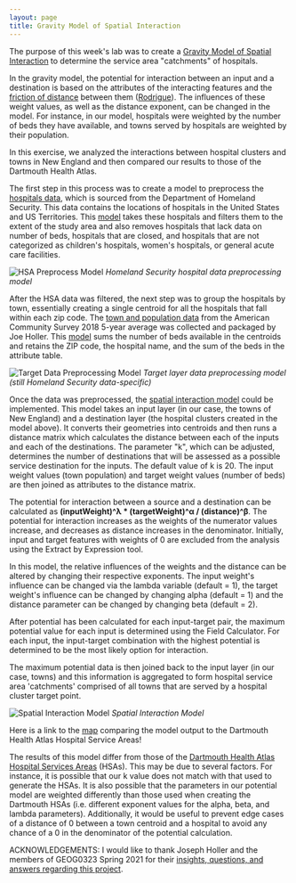 ```yaml
---
layout: page
title: Gravity Model of Spatial Interaction
---
```


The purpose of this week's lab was to create a [Gravity Model of Spatial Interaction](https://transportgeography.org/contents/methods/spatial-interactions-gravity-model/) to determine the service area "catchments" of hospitals.

In the gravity model, the potential for interaction between an input and a destination is based on the attributes of the interacting features and the [friction of distance](https://transportgeography.org/contents/methods/spatial-interactions-gravity-model/spatial-interactions-distance-decay/) between them ([Rodrigue](https://transportgeography.org/contents/methods/spatial-interactions-gravity-model/)). The influences of these weight values, as well as the distance exponent, can be changed in the model. For instance, in our model, hospitals were weighted by the number of beds they have available, and towns served by hospitals are weighted by their population.

In this exercise, we analyzed the interactions between hospital clusters and towns in New England and then compared our results to those of the Dartmouth Health Atlas.

The first step in this process was to create a model to preprocess the [hospitals data](https://hifld-geoplatform.opendata.arcgis.com/datasets/6ac5e325468c4cb9b905f1728d6fbf0f_0), which is sourced from the Department of Homeland Security. This data contains the locations of hospitals in the United States and US Territories. This [model](https://github.com/emmaclinton/emmaclinton.github.io/blob/main/gravity/assets/HSA_Preprocess_Model.model3) takes these hospitals and filters them to the extent of the study area and also removes hospitals that lack data on number of beds, hospitals that are closed, and hospitals that are not categorized as children's hospitals, women's hospitals, or general acute care facilities.

![HSA Preprocess Model](/assets/HSA_Preprocess.png)
*Homeland Security hospital data preprocessing model*

After the HSA data was filtered, the next step was to group the hospitals by town, essentially creating a single centroid for all the hospitals that fall within each zip code. The [town and population data](https://gis4dev.github.io/lessons/assets/netown.gpkg) from the American Community Survey 2018 5-year average was collected and packaged by Joe Holler. This [model](https://github.com/emmaclinton/emmaclinton.github.io/blob/main/gravity/assets/Preprocess_Filtered_Target_Features.model3) sums the number of beds available in the centroids and retains the ZIP code, the hospital name, and the sum of the beds in the attribute table.

![Target Data Preprocessing Model](/assets/target_preprocess.png)
*Target layer data preprocessing model (still Homeland Security data-specific)*

Once the data was preprocessed, the [spatial interaction model](https://github.com/emmaclinton/emmaclinton.github.io/blob/main/gravity/assets/GravityModelUsingDistMatrix.model3) could be implemented. This model takes an input layer (in our case, the towns of New England) and a destination layer (the hospital clusters created in the model above). It converts their geometries into centroids and then runs a distance matrix which calculates the distance between each of the inputs and each of the destinations. The parameter "k", which can be adjusted, determines the number of destinations that will be assessed as a possible service destination for the inputs. The default value of k is 20. The input weight values (town population) and target weight values (number of beds) are then joined as attributes to the distance matrix.

The potential for interaction between a source and a destination can be calculated as **(inputWeight)^λ * (targetWeight)^α / (distance)^β**. The potential for interaction increases as the weights of the numerator values increase, and decreases as distance increases in the denominator. Initially, input and target features with weights of 0 are excluded from the analysis using the Extract by Expression tool.

In this model, the relative influences of the weights and the distance can be altered by changing their respective exponents. The input weight's influence can be changed via the lambda variable (default = 1), the target weight's influence can be changed by changing alpha (default = 1) and the distance parameter can be changed by changing beta (default = 2).

After potential has been calculated for each input-target pair, the maximum potential value for each input is determined using the Field Calculator. For each input, the input-target combination with the highest potential is determined to be the most likely option for interaction.

The maximum potential data is then joined back to the input layer (in our case, towns) and this information is aggregated to form hospital service area 'catchments' comprised of all towns that are served by a hospital cluster target point.

![Spatial Interaction Model](/assets/GravityModel.png)
*Spatial Interaction Model*

Here is a link to the [map](assets/) comparing the model output to the Dartmouth Health Atlas Hospital Service Areas!

The results of this model differ from those of the [Dartmouth Health Atlas Hospital Services Areas](https://atlasdata.dartmouth.edu/downloads/supplemental#boundaries) (HSAs). This may be due to several factors. For instance, it is possible that our k value does not match with that used to generate the HSAs. It is also possible that the parameters in our potential model are weighted differently than those used when creating the Dartmouth HSAs (i.e. different exponent values for the alpha, beta, and lambda parameters). Additionally, it would be useful to prevent edge cases of a distance of 0 between a town centroid and a hospital to avoid any chance of a 0 in the denominator of the potential calculation.


ACKNOWLEDGEMENTS: I would like to thank Joseph Holler and the members of GEOG0323 Spring 2021 for their [insights, questions, and answers regarding this project](https://github.com/GIS4DEV/GIS4DEV.github.io/issues).
